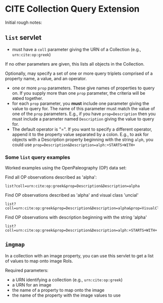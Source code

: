 # CITE Collection Query Extension #

Initial rough notes:

## `list` servlet ##

- must have a `coll` parameter giving the URN of a Collection (e.g., `urn:cite:op:greek`)

If no other parameters are given, this lists all objects in the Collection.

Optionally, may specify a set of one or more query triplets comprised of a property name, a value, and an operator.

- one or more `prop` parameters. These give names of properties to query on.  If you supply more than one `prop` parameter, the criteria will be `AND`ed together.
- for each `prop` parameter, you **must** include one parameter giving the value to query for.  The name of this parameter must match the value of one of the  `prop` parameters.  E.g., if you have `prop=Description` then you must include a parameter named `Description` giving the value to query for.
- The default operator is "=".  If you want to specify a different operator, append it to the property value separated by a colon.  E.g., to ask for objects with a Description property beginning with the string `alph`, you could use `prop=Description&Description=alph:+STARTS+WITH+`


### Some `list` query examples ###

Worked examples using the OpenPaleography (OP) data set:


Find all OP observations described as 'alpha':  

    list?coll=urn:cite:op:greek&prop=Description&Description=alpha

Find OP observations described as 'alpha' and visual class 'uncial'

    list?coll=urn:cite:op:greek&prop=Description&Description=alpha&prop=VisualClass&VisualClass=uncial


Find OP observations with description beginning with the string 'alpha'

    list?coll=urn:cite:op:greek&prop=Description&Description=alph:+STARTS+WITH+


## `imgmap` ##

In a collection with an image property, you can use this servlet to get a list of values to map onto image RoIs.

Required parameters:

- a URN identifying a collection  (e.g., `urn:cite:op:greek`)
- a URN for an image
- the name of a property to map onto the image
- the name of the property with the image values to use





